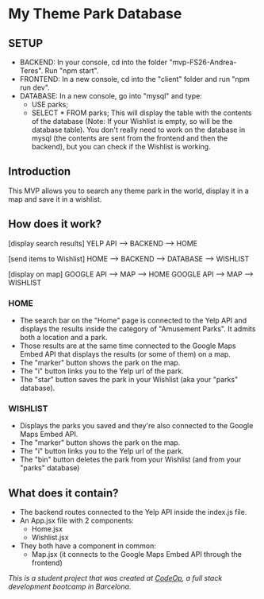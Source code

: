 # My Theme Park Database

## SETUP

- BACKEND: In your console, cd into the folder "mvp-FS26-Andrea-Teres". Run "npm start".
- FRONTEND: In a new console, cd into the "client" folder and run "npm run dev".
- DATABASE: In a new console, go into "mysql" and type:
  - USE parks;
  - SELECT \* FROM parks;
    This will display the table with the contents of the database (Note: If your Wishlist is empty, so will be the database table).
    You don't really need to work on the database in mysql (the contents are sent from the frontend and then the backend), but you can check if the Wishlist is working.

## Introduction

This MVP allows you to search any theme park in the world, display it in a map and save it in a wishlist.

## How does it work?

[display search results]
YELP API --> BACKEND --> HOME

[send items to Wishlist]
HOME --> BACKEND --> DATABASE --> WISHLIST

[display on map]
GOOGLE API --> MAP --> HOME
GOOGLE API --> MAP --> WISHLIST

### HOME

- The search bar on the "Home" page is connected to the Yelp API and displays the results inside the category of "Amusement Parks". It admits both a location and a park.
- Those results are at the same time connected to the Google Maps Embed API that displays the results (or some of them) on a map.
- The "marker" button shows the park on the map.
- The "i" button links you to the Yelp url of the park.
- The "star" button saves the park in your Wishlist (aka your "parks" database).

### WISHLIST

- Displays the parks you saved and they're also connected to the Google Maps Embed API.
- The "marker" button shows the park on the map.
- The "i" button links you to the Yelp url of the park.
- The "bin" button deletes the park from your Wishlist (and from your "parks" database)

## What does it contain?

- The backend routes connected to the Yelp API inside the index.js file.
- An App.jsx file with 2 components:
  - Home.jsx
  - Wishlist.jsx
- They both have a component in common:
  - Map.jsx (it connects to the Google Maps Embed API through the frontend)

_This is a student project that was created at [CodeOp](http://codeop.tech), a full stack development bootcamp in Barcelona._
